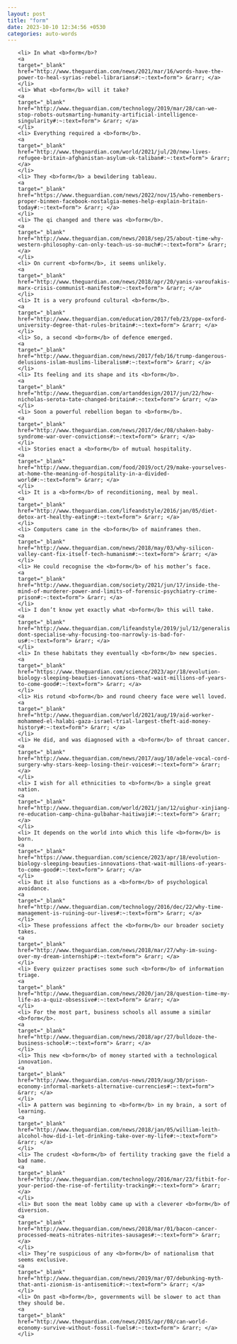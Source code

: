 ```yaml
---
layout: post
title: "form"
date: 2023-10-10 12:34:56 +0530
categories: auto-words
---
```

<ol>

    <li> In what <b>form</b>?
    <a 
    target="_blank" 
    href="http://www.theguardian.com/news/2021/mar/16/words-have-the-power-to-heal-syrias-rebel-librarians#:~:text=form"> &rarr; </a>
    </li>
    <li> What <b>form</b> will it take?
    <a 
    target="_blank" 
    href="http://www.theguardian.com/technology/2019/mar/28/can-we-stop-robots-outsmarting-humanity-artificial-intelligence-singularity#:~:text=form"> &rarr; </a>
    </li>
    <li> Everything required a <b>form</b>.
    <a 
    target="_blank" 
    href="http://www.theguardian.com/world/2021/jul/20/new-lives-refugee-britain-afghanistan-asylum-uk-taliban#:~:text=form"> &rarr; </a>
    </li>
    <li> They <b>form</b> a bewildering tableau.
    <a 
    target="_blank" 
    href="https://www.theguardian.com/news/2022/nov/15/who-remembers-proper-binmen-facebook-nostalgia-memes-help-explain-britain-today#:~:text=form"> &rarr; </a>
    </li>
    <li> The qi changed and there was <b>form</b>.
    <a 
    target="_blank" 
    href="http://www.theguardian.com/news/2018/sep/25/about-time-why-western-philosophy-can-only-teach-us-so-much#:~:text=form"> &rarr; </a>
    </li>
    <li> On current <b>form</b>, it seems unlikely.
    <a 
    target="_blank" 
    href="http://www.theguardian.com/news/2018/apr/20/yanis-varoufakis-marx-crisis-communist-manifesto#:~:text=form"> &rarr; </a>
    </li>
    <li> It is a very profound cultural <b>form</b>.
    <a 
    target="_blank" 
    href="http://www.theguardian.com/education/2017/feb/23/ppe-oxford-university-degree-that-rules-britain#:~:text=form"> &rarr; </a>
    </li>
    <li> So, a second <b>form</b> of defence emerged.
    <a 
    target="_blank" 
    href="http://www.theguardian.com/news/2017/feb/16/trump-dangerous-delusions-islam-muslims-liberalism#:~:text=form"> &rarr; </a>
    </li>
    <li> Its feeling and its shape and its <b>form</b>.
    <a 
    target="_blank" 
    href="http://www.theguardian.com/artanddesign/2017/jun/22/how-nicholas-serota-tate-changed-britain#:~:text=form"> &rarr; </a>
    </li>
    <li> Soon a powerful rebellion began to <b>form</b>.
    <a 
    target="_blank" 
    href="http://www.theguardian.com/news/2017/dec/08/shaken-baby-syndrome-war-over-convictions#:~:text=form"> &rarr; </a>
    </li>
    <li> Stories enact a <b>form</b> of mutual hospitality.
    <a 
    target="_blank" 
    href="http://www.theguardian.com/food/2019/oct/29/make-yourselves-at-home-the-meaning-of-hospitality-in-a-divided-world#:~:text=form"> &rarr; </a>
    </li>
    <li> It is a <b>form</b> of reconditioning, meal by meal.
    <a 
    target="_blank" 
    href="http://www.theguardian.com/lifeandstyle/2016/jan/05/diet-detox-art-healthy-eating#:~:text=form"> &rarr; </a>
    </li>
    <li> Computers came in the <b>form</b> of mainframes then.
    <a 
    target="_blank" 
    href="http://www.theguardian.com/news/2018/may/03/why-silicon-valley-cant-fix-itself-tech-humanism#:~:text=form"> &rarr; </a>
    </li>
    <li> He could recognise the <b>form</b> of his mother’s face.
    <a 
    target="_blank" 
    href="http://www.theguardian.com/society/2021/jun/17/inside-the-mind-of-murderer-power-and-limits-of-forensic-psychiatry-crime-prison#:~:text=form"> &rarr; </a>
    </li>
    <li> I don’t know yet exactly what <b>form</b> this will take.
    <a 
    target="_blank" 
    href="http://www.theguardian.com/lifeandstyle/2019/jul/12/generalise-dont-specialise-why-focusing-too-narrowly-is-bad-for-us#:~:text=form"> &rarr; </a>
    </li>
    <li> In these habitats they eventually <b>form</b> new species.
    <a 
    target="_blank" 
    href="https://www.theguardian.com/science/2023/apr/18/evolution-biology-sleeping-beauties-innovations-that-wait-millions-of-years-to-come-good#:~:text=form"> &rarr; </a>
    </li>
    <li> His rotund <b>form</b> and round cheery face were well loved.
    <a 
    target="_blank" 
    href="http://www.theguardian.com/world/2021/aug/19/aid-worker-mohammed-el-halabi-gaza-israel-trial-largest-theft-aid-money-history#:~:text=form"> &rarr; </a>
    </li>
    <li> He did, and was diagnosed with a <b>form</b> of throat cancer.
    <a 
    target="_blank" 
    href="http://www.theguardian.com/news/2017/aug/10/adele-vocal-cord-surgery-why-stars-keep-losing-their-voices#:~:text=form"> &rarr; </a>
    </li>
    <li> I wish for all ethnicities to <b>form</b> a single great nation.
    <a 
    target="_blank" 
    href="http://www.theguardian.com/world/2021/jan/12/uighur-xinjiang-re-education-camp-china-gulbahar-haitiwaji#:~:text=form"> &rarr; </a>
    </li>
    <li> It depends on the world into which this life <b>form</b> is born.
    <a 
    target="_blank" 
    href="https://www.theguardian.com/science/2023/apr/18/evolution-biology-sleeping-beauties-innovations-that-wait-millions-of-years-to-come-good#:~:text=form"> &rarr; </a>
    </li>
    <li> But it also functions as a <b>form</b> of psychological avoidance.
    <a 
    target="_blank" 
    href="http://www.theguardian.com/technology/2016/dec/22/why-time-management-is-ruining-our-lives#:~:text=form"> &rarr; </a>
    </li>
    <li> These professions affect the <b>form</b> our broader society takes.
    <a 
    target="_blank" 
    href="http://www.theguardian.com/news/2018/mar/27/why-im-suing-over-my-dream-internship#:~:text=form"> &rarr; </a>
    </li>
    <li> Every quizzer practises some such <b>form</b> of information triage.
    <a 
    target="_blank" 
    href="http://www.theguardian.com/news/2020/jan/28/question-time-my-life-as-a-quiz-obsessive#:~:text=form"> &rarr; </a>
    </li>
    <li> For the most part, business schools all assume a similar <b>form</b>.
    <a 
    target="_blank" 
    href="http://www.theguardian.com/news/2018/apr/27/bulldoze-the-business-school#:~:text=form"> &rarr; </a>
    </li>
    <li> This new <b>form</b> of money started with a technological innovation.
    <a 
    target="_blank" 
    href="http://www.theguardian.com/us-news/2019/aug/30/prison-economy-informal-markets-alternative-currencies#:~:text=form"> &rarr; </a>
    </li>
    <li> A pattern was beginning to <b>form</b> in my brain, a sort of learning.
    <a 
    target="_blank" 
    href="http://www.theguardian.com/news/2018/jan/05/william-leith-alcohol-how-did-i-let-drinking-take-over-my-life#:~:text=form"> &rarr; </a>
    </li>
    <li> The crudest <b>form</b> of fertility tracking gave the field a bad name.
    <a 
    target="_blank" 
    href="http://www.theguardian.com/technology/2016/mar/23/fitbit-for-your-period-the-rise-of-fertility-tracking#:~:text=form"> &rarr; </a>
    </li>
    <li> But soon the meat lobby came up with a cleverer <b>form</b> of diversion.
    <a 
    target="_blank" 
    href="http://www.theguardian.com/news/2018/mar/01/bacon-cancer-processed-meats-nitrates-nitrites-sausages#:~:text=form"> &rarr; </a>
    </li>
    <li> They’re suspicious of any <b>form</b> of nationalism that seems exclusive.
    <a 
    target="_blank" 
    href="http://www.theguardian.com/news/2019/mar/07/debunking-myth-that-anti-zionism-is-antisemitic#:~:text=form"> &rarr; </a>
    </li>
    <li> On past <b>form</b>, governments will be slower to act than they should be.
    <a 
    target="_blank" 
    href="http://www.theguardian.com/news/2015/apr/08/can-world-economy-survive-without-fossil-fuels#:~:text=form"> &rarr; </a>
    </li>